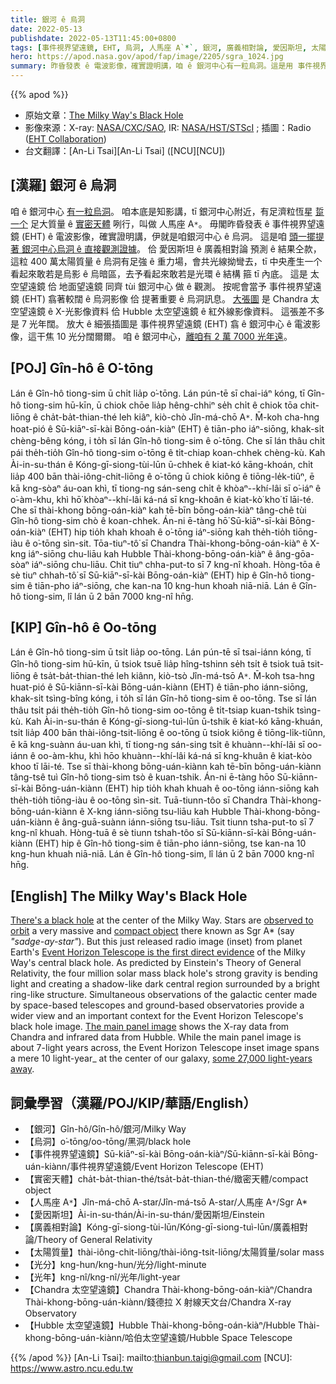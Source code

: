 ```yaml
---
title: 銀河 ê 烏洞
date: 2022-05-13
publishdate: 2022-05-13T11:45:00+0800
tags: [事件視界望遠鏡, EHT, 烏洞, 人馬座 A`*`, 銀河, 廣義相對論, 愛因斯坦, 太陽質量, Chandra 太空望遠鏡, Hubble 太空望遠鏡, 實密天體]
hero: https://apod.nasa.gov/apod/fap/image/2205/sgra_1024.jpg
summary: 昨昏發表 ê 電波影像，確實證明講，咱 ê 銀河中心有一粒烏洞。這是用 事件視界望遠鏡 (EHT)，頭一擺提著 ê 直接觀測證據。
---
```


{{% apod %}}

- 原始文章：[The Milky Way's Black Hole](https://apod.nasa.gov/apod/ap220513.html)
- 影像來源：X-ray: [NASA/CXC/SAO](https://chandra.harvard.edu/), IR: [NASA/HST/STScI](https://www.stsci.edu/) ; 插圖：Radio ([EHT Collaboration](https://eventhorizontelescope.org/))
- 台文翻譯：[An-Li Tsai][An-Li Tsai] ([NCU][NCU])

## [漢羅] 銀河 ê 烏洞
咱 ê 銀河中心 [有一粒烏洞][There's a black hole]。
咱本底是知影講，tī 銀河中心附近，有足濟粒恆星 [踅一个][observed to orbit] 足大質量 ê [實密天體][compact object] 咧行，叫做 人馬座 A`*`。
毋閣昨昏發表 ê 事件視界望遠鏡 (EHT) ê 電波影像，確實證明講，伊就是咱銀河中心 ê 烏洞。
這是咱 [頭一擺提著 銀河中心烏洞 ê 直接觀測證據][Event Horizon Telescope is the first direct evidence]。
佮 愛因斯坦 ê 廣義相對論 預測 ê 結果仝款，這粒 400 萬太陽質量 ê 烏洞有足強 ê 重力場，會共光線拗彎去，tī 中央產生一个看起來敢若是烏影 ê 烏暗區，去予看起來敢若是光環 ê 結構 箍 tī 內底。
這是 太空望遠鏡 佮 地面望遠鏡 同齊 tùi 銀河中心 做 ê 觀測。
按呢會當予 事件視界望遠鏡 (EHT) 翕著較闊 ê 烏洞影像 佮 提著重要 ê 烏洞訊息。
[大張圖][The main panel image] 是 Chandra 太空望遠鏡 ê X-光影像資料 佮 Hubble 太空望遠鏡 ê 紅外線影像資料。
這張差不多是 7 光年闊。
放大 ê 細張插圖是 事件視界望遠鏡 (EHT) 翕 ê 銀河中心 ê 電波影像，這干焦 10 光分闊爾爾。
咱 ê 銀河中心，[離咱有 2 萬 7000 光年遠][some 27,000 light-years away]。

## [POJ] Gîn-hô ê O͘-tōng
Lán ê Gîn-hô tiong-sim ū chi̍t lia̍p o͘-tōng.
Lán pún-tē sī chai-iáⁿ kóng, tī Gîn-hô tiong-sim hū-kīn, ū chiok chōe lia̍p hêng-chhiⁿ se̍h chi̍t ê chiok tōa chit-liōng ê cha̍t-ba̍t-thian-thé leh kiâⁿ, kiò-chò Jîn-má-chō A`*`.
M̄-koh cha-hng hoat-pió ê Sū-kiāⁿ-sī-kài Bōng-oán-kiàⁿ (EHT) ê tiān-pho iáⁿ-siōng, khak-si̍t chèng-bêng kóng, i to̍h sī lán Gîn-hô tiong-sim ê o͘-tōng.
Che sī lán thâu chi̍t pái the̍h-tio̍h Gîn-hô tiong-sim o͘-tōng ê ti̍t-chiap koan-chhek chèng-kù.
Kah Ài-in-su-thán ê Kóng-gī-siong-tùi-lūn ū-chhek ê kiat-kó kāng-khoán, chi̍t lia̍p 400 bān thài-iông-chit-liōng ê o͘-tōng ū chiok kiông ê tiōng-le̍k-tiûⁿ, ē kā kng-sòaⁿ áu-oan khì, tī tiong-ng sán-seng chi̍t ê khòaⁿ--khí-lâi sī o͘-iáⁿ ê o͘-àm-khu, khì hō͘ khòaⁿ--khí-lâi ká-ná sī kng-khoân ê kiat-kò͘ kho͘ tī lāi-té.
Che sī thài-khong bōng-oán-kiàⁿ kah tē-bīn bōng-oán-kiàⁿ tâng-chê tùi Gîn-hô tiong-sim chò ê koan-chhek.
Án-ni ē-tàng hō͘ Sū-kiāⁿ-sī-kài Bōng-oán-kiàⁿ (EHT) hip tio̍h khah khoah ê o͘-tōng iáⁿ-siōng kah the̍h-tio̍h tiōng-iàu ê o͘-tōng sìn-sit.
Tōa-tiuⁿ-tô͘ sī Chandra Thài-khong-bōng-oán-kiàⁿ ê X-kng iáⁿ-siōng chu-liāu kah Hubble Thài-khong-bōng-oán-kiàⁿ ê âng-gōa-sòaⁿ iáⁿ-siōng chu-liāu.
Chit tiuⁿ chha-put-to sī 7 kng-nî khoah.
Hòng-tōa ê sè tiuⁿ chhah-tô͘ sī Sū-kiāⁿ-sī-kài Bōng-oán-kiàⁿ (EHT) hip ê Gîn-hô tiong-sim ê tiān-pho iáⁿ-siōng, che kan-na 10 kng-hun khoah niā-niā.
Lán ê Gîn-hô tiong-sim, lî lán ū 2 bān 7000 kng-nî hn̄g.

## [KIP] Gîn-hô ê Oo-tōng
Lán ê Gîn-hô tiong-sim ū tsi̍t lia̍p oo-tōng.
Lán pún-tē sī tsai-iánn kóng, tī Gîn-hô tiong-sim hū-kīn, ū tsiok tsuē lia̍p hîng-tshinn se̍h tsi̍t ê tsiok tuā tsit-liōng ê tsa̍t-ba̍t-thian-thé leh kiânn, kiò-tsò Jîn-má-tsō A`*`.
M̄-koh tsa-hng huat-pió ê Sū-kiānn-sī-kài Bōng-uán-kiànn (EHT) ê tiān-pho iánn-siōng, khak-si̍t tsìng-bîng kóng, i to̍h sī lán Gîn-hô tiong-sim ê oo-tōng.
Tse sī lán thâu tsi̍t pái the̍h-tio̍h Gîn-hô tiong-sim oo-tōng ê ti̍t-tsiap kuan-tshik tsìng-kù.
Kah Ài-in-su-thán ê Kóng-gī-siong-tuì-lūn ū-tshik ê kiat-kó kāng-khuán, tsi̍t lia̍p 400 bān thài-iông-tsit-liōng ê oo-tōng ū tsiok kiông ê tiōng-li̍k-tiûnn, ē kā kng-suànn áu-uan khì, tī tiong-ng sán-sing tsi̍t ê khuànn--khí-lâi sī oo-iánn ê oo-àm-khu, khì hōo khuànn--khí-lâi ká-ná sī kng-khuân ê kiat-kòo khoo tī lāi-té.
Tse sī thài-khong bōng-uán-kiànn kah tē-bīn bōng-uán-kiànn tâng-tsê tuì Gîn-hô tiong-sim tsò ê kuan-tshik.
Án-ni ē-tàng hōo Sū-kiānn-sī-kài Bōng-uán-kiànn (EHT) hip tio̍h khah khuah ê oo-tōng iánn-siōng kah the̍h-tio̍h tiōng-iàu ê oo-tōng sìn-sit.
Tuā-tiunn-tôo sī Chandra Thài-khong-bōng-uán-kiànn ê X-kng iánn-siōng tsu-liāu kah Hubble Thài-khong-bōng-uán-kiànn ê âng-guā-suànn iánn-siōng tsu-liāu.
Tsit tiunn tsha-put-to sī 7 kng-nî khuah.
Hòng-tuā ê sè tiunn tshah-tôo sī Sū-kiānn-sī-kài Bōng-uán-kiànn (EHT) hip ê Gîn-hô tiong-sim ê tiān-pho iánn-siōng, tse kan-na 10 kng-hun khuah niā-niā.
Lán ê Gîn-hô tiong-sim, lî lán ū 2 bān 7000 kng-nî hn̄g.

## [English] The Milky Way's Black Hole
[There's a black hole][There's a black hole] at the center of the Milky Way.
Stars are [observed to orbit][observed to orbit] a very massive and [compact object][compact object] there known as Sgr A\* (say _"sadge-ay-star"_).
But this just released radio image (inset) from planet Earth's [Event Horizon Telescope is the first direct evidence][Event Horizon Telescope is the first direct evidence] of the Milky Way's central black hole.
As predicted by Einstein's Theory of General Relativity, the four million solar mass black hole's strong gravity is bending light and creating a shadow-like dark central region surrounded by a bright ring-like structure.
Simultaneous observations of the galactic center made by space-based telescopes and ground-based observatories provide a wider view and an important context for the Event Horizon Telescope's black hole image.
[The main panel image][The main panel image] shows the X-ray data from Chandra and infrared data from Hubble.
While the main panel image is about 7-light years across, the Event Horizon Telescope inset image spans a mere 10 light-year_ at the center of our galaxy, [some 27,000 light-years away][some 27,000 light-years away].

## 詞彙學習（漢羅/POJ/KIP/華語/English）
- 【銀河】Gîn-hô/Gîn-hô/銀河/Milky Way
- 【烏洞】o͘-tōng/oo-tōng/黑洞/black hole
- 【事件視界望遠鏡】Sū-kiāⁿ-sī-kài Bōng-oán-kiàⁿ/Sū-kiānn-sī-kài Bōng-uán-kiànn/事件視界望遠鏡/Event Horizon Telescope (EHT)
- 【實密天體】cha̍t-ba̍t-thian-thé/tsa̍t-ba̍t-thian-thé/緻密天體/compact object
- 【人馬座 A`*`】Jîn-má-chō A-star/Jîn-má-tsō A-star/人馬座 A`*`/Sgr A\*
- 【愛因斯坦】Ài-in-su-thán/Ài-in-su-thán/愛因斯坦/Einstein
- 【廣義相對論】Kóng-gī-siong-tùi-lūn/Kóng-gī-siong-tuì-lūn/廣義相對論/Theory of General Relativity
- 【太陽質量】thài-iông-chit-liōng/thài-iông-tsit-liōng/太陽質量/solar mass
- 【光分】kng-hun/kng-hun/光分/light-minute
- 【光年】kng-nî/kng-nî/光年/light-year
- 【Chandra 太空望遠鏡】Chandra Thài-khong-bōng-oán-kiàⁿ/Chandra Thài-khong-bōng-uán-kiànn/錢德拉 X 射線天文台/Chandra X-ray Observatory
- 【Hubble 太空望遠鏡】Hubble Thài-khong-bōng-oán-kiàⁿ/Hubble Thài-khong-bōng-uán-kiànn/哈伯太空望遠鏡/Hubble Space Telescope



{{% /apod %}}
[An-Li Tsai]: mailto:thianbun.taigi@gmail.com
[NCU]: https://www.astro.ncu.edu.tw


[There's a black hole]:https://www.nasa.gov/mission_pages/chandra/images/sagittarius-a-nasa-telescopes-support-event-horizon-telescope-in-studying-milky-ways.html
[observed to orbit]:https://apod.nasa.gov/apod/ap070114.html
[Event Horizon Telescope is the first direct evidence]:https://eventhorizontelescope.org/blog/astronomers-reveal-first-image-black-hole-heart-our-galaxy
[The main panel image]:https://chandra.harvard.edu/photo/2022/sgra/
[compact object]:https://www6.slac.stanford.edu/virtual-tour/black-holes-and-compact-objects
[some 27,000 light-years away]:https://www.eso.org/public/videos/eso2208-eht-mwb/

